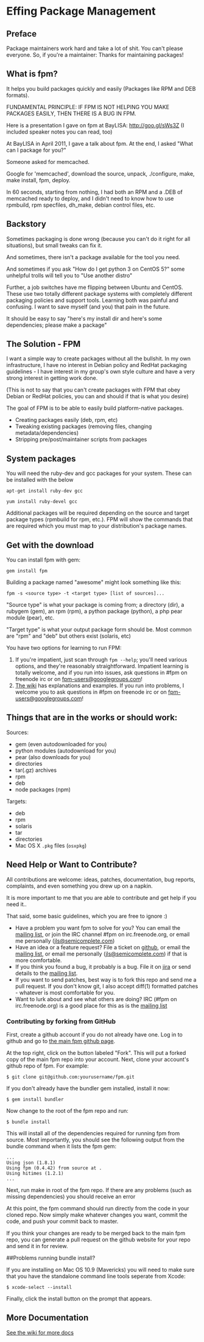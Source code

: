 # Effing Package Management

## Preface

Package maintainers work hard and take a lot of shit. You can't please
everyone. So, if you're a maintainer: Thanks for maintaining packages!

## What is fpm?

It helps you build packages quickly and easily (Packages like RPM and DEB
formats).

FUNDAMENTAL PRINCIPLE: IF FPM IS NOT HELPING YOU MAKE PACKAGES EASILY, THEN
THERE IS A BUG IN FPM.

Here is a presentation I gave on fpm at BayLISA: <http://goo.gl/sWs3Z> (I
included speaker notes you can read, too)

At BayLISA in April 2011, I gave a talk about fpm. At the end, I asked "What
can I package for you?"

Someone asked for memcached.

Google for 'memcached', download the source, unpack, ./configure, make, make
install, fpm, deploy.

In 60 seconds, starting from nothing, I had both an RPM and a .DEB of memcached
ready to deploy, and I didn't need to know how to use rpmbuild, rpm specfiles,
dh\_make, debian control files, etc.

## Backstory

Sometimes packaging is done wrong (because you can't do it right for all
situations), but small tweaks can fix it.

And sometimes, there isn't a package available for the tool you need.

And sometimes if you ask "How do I get python 3 on CentOS 5?" some unhelpful
trolls will tell you to "Use another distro"

Further, a job switches have me flipping between Ubuntu and CentOS. These use
two totally different package systems with completely different packaging
policies and support tools. Learning both was painful and confusing. I want to
save myself (and you) that pain in the future.

It should be easy to say "here's my install dir and here's some dependencies;
please make a package"

## The Solution - FPM

I want a simple way to create packages without all the bullshit. In my own
infrastructure, I have no interest in Debian policy and RedHat packaging
guidelines - I have interest in my group's own style culture and have a very strong
interest in getting work done.

(This is not to say that you can't create packages with FPM that obey Debian or
RedHat policies, you can and should if that is what you desire)

The goal of FPM is to be able to easily build platform-native packages.

* Creating packages easily (deb, rpm, etc)
* Tweaking existing packages (removing files, changing metadata/dependencies)
* Stripping pre/post/maintainer scripts from packages

## System packages
You will need the ruby-dev and gcc packages for your system. These can be installed with the below

    apt-get install ruby-dev gcc
    
    yum install ruby-devel gcc

Additional packages will be required depending on the source and target package types (rpmbuild for rpm, etc.). FPM will show the commands that are required which you must map to your distribution's package names.

## Get with the download

You can install fpm with gem:

    gem install fpm

Building a package named "awesome" might look something like this:

    fpm -s <source type> -t <target type> [list of sources]...

"Source type" is what your package is coming from; a directory (dir), a rubygem (gem), an rpm (rpm), a python package (python), a php pear module (pear), etc.

"Target type" is what your output package form should be. Most common are "rpm"
and "deb" but others exist (solaris, etc)

You have two options for learning to run FPM:

1. If you're impatient, just scan through `fpm --help`; you'll need various
   options, and they're reasonably straightforward. Impatient learning is
   totally welcome, and if you run into issues, ask questions in #fpm on
   freenode irc or on fpm-users@googlegroups.com!
1. [The wiki](https://github.com/jordansissel/fpm/wiki) has explanations and
   examples. If you run into problems, I welcome you to ask questions in #fpm
   on freenode irc or on fpm-users@googlegroups.com!

## Things that are in the works or should work:

Sources:

* gem (even autodownloaded for you)
* python modules (autodownload for you)
* pear (also downloads for you)
* directories
* tar(.gz) archives
* rpm
* deb
* node packages (npm)

Targets:

* deb
* rpm
* solaris
* tar
* directories
* Mac OS X `.pkg` files (`osxpkg`)

## Need Help or Want to Contribute?

All contributions are welcome: ideas, patches, documentation, bug reports,
complaints, and even something you drew up on a napkin.

It is more important to me that you are able to contribute and get help if you
need it..

That said, some basic guidelines, which you are free to ignore :)

* Have a problem you want fpm to solve for you? You can email the
  [mailing list](http://groups.google.com/group/fpm-users), or
  join the IRC channel #fpm on irc.freenode.org, or email me personally
  (jls@semicomplete.com)
* Have an idea or a feature request? File a ticket on
  [github](https://github.com/jordansissel/fpm/issues), or email the
  [mailing list](http://groups.google.com/group/fpm-users), or email
  me personally (jls@semicomplete.com) if that is more comfortable.
* If you think you found a bug, it probably is a bug. File it on
  [jira](https://github.com/jordansissel/fpm/issues) or send details to
  the [mailing list](http://groups.google.com/group/fpm-users).
* If you want to send patches, best way is to fork this repo and send me a pull
  request. If you don't know git, I also accept diff(1) formatted patches -
  whatever is most comfortable for you.
* Want to lurk about and see what others are doing? IRC (#fpm on
  irc.freenode.org) is a good place for this as is the 
  [mailing list](http://groups.google.com/group/fpm-users)

### Contributing by forking from GitHub

First, create a github account if you do not already have one.  Log in to
github and go to [the main fpm github page](https://github.com/jordansissel/fpm).

At the top right, click on the button labeled "Fork".  This will put a forked
copy of the main fpm repo into your account.  Next, clone your account's github
repo of fpm.  For example:

    $ git clone git@github.com:yourusername/fpm.git

If you don't already have the bundler gem installed, install it now:

    $ gem install bundler

Now change to the root of the fpm repo and run:

    $ bundle install

This will install all of the dependencies required for running fpm from source.
Most importantly, you should see the following output from the bundle command
when it lists the fpm gem:

    ...
    Using json (1.8.1) 
    Using fpm (0.4.42) from source at .
    Using hitimes (1.2.1) 
    ...

Next, run make in root of the fpm repo.  If there are any problems (such as
missing dependencies) you should receive an error

At this point, the fpm command should run directly from the code in your cloned
repo.  Now simply make whatever changes you want, commit the code, and push
your commit back to master.

If you think your changes are ready to be merged back to the main fpm repo, you
can generate a pull request on the github website for your repo and send it in
for review.


##Problems running bundle install?

If you are installing on Mac OS 10.9 (Mavericks) you will need to make sure that 
you have the standalone command line tools seperate from Xcode:

    $ xcode-select --install

Finally, click the install button on the prompt that appears.



## More Documentation

[See the wiki for more docs](https://github.com/jordansissel/fpm/wiki)

